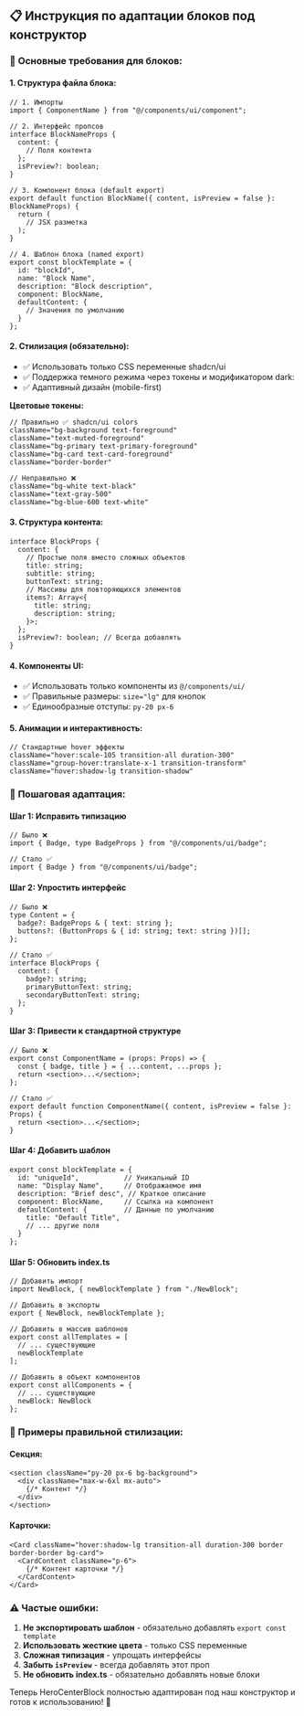 ## 📋 Инструкция по адаптации блоков под конструктор

### 🎯 **Основные требования для блоков:**

#### 1. **Структура файла блока:**
```tsx
// 1. Импорты
import { ComponentName } from "@/components/ui/component";

// 2. Интерфейс пропсов
interface BlockNameProps {
  content: {
    // Поля контента
  };
  isPreview?: boolean;
}

// 3. Компонент блока (default export)
export default function BlockName({ content, isPreview = false }: BlockNameProps) {
  return (
    // JSX разметка
  );
}

// 4. Шаблон блока (named export)
export const blockTemplate = {
  id: "blockId",
  name: "Block Name",
  description: "Block description",
  component: BlockName,
  defaultContent: {
    // Значения по умолчанию
  }
};
```

#### 2. **Стилизация (обязательно):**
- ✅ Использовать только CSS переменные shadcn/ui
- ✅ Поддержка темного режима через токены и модификатором dark:
- ✅ Адаптивный дизайн (mobile-first)

**Цветовые токены:**
```tsx
// Правильно ✅ shadcn/ui colors
className="bg-background text-foreground"
className="text-muted-foreground"
className="bg-primary text-primary-foreground"
className="bg-card text-card-foreground"
className="border-border"

// Неправильно ❌
className="bg-white text-black"
className="text-gray-500"
className="bg-blue-600 text-white"
```

#### 3. **Структура контента:**
```tsx
interface BlockProps {
  content: {
    // Простые поля вместо сложных объектов
    title: string;
    subtitle: string;
    buttonText: string;
    // Массивы для повторяющихся элементов
    items?: Array<{
      title: string;
      description: string;
    }>;
  };
  isPreview?: boolean; // Всегда добавлять
}
```

#### 4. **Компоненты UI:**
- ✅ Использовать только компоненты из `@/components/ui/`
- ✅ Правильные размеры: `size="lg"` для кнопок
- ✅ Единообразные отступы: `py-20 px-6`

#### 5. **Анимации и интерактивность:**
```tsx
// Стандартные hover эффекты
className="hover:scale-105 transition-all duration-300"
className="group-hover:translate-x-1 transition-transform"
className="hover:shadow-lg transition-shadow"
```

### 🔧 **Пошаговая адаптация:**

#### **Шаг 1: Исправить типизацию**
```tsx
// Было ❌
import { Badge, type BadgeProps } from "@/components/ui/badge";

// Стало ✅
import { Badge } from "@/components/ui/badge";
```

#### **Шаг 2: Упростить интерфейс**
```tsx
// Было ❌
type Content = {
  badge?: BadgeProps & { text: string };
  buttons?: (ButtonProps & { id: string; text: string })[];
};

// Стало ✅
interface BlockProps {
  content: {
    badge?: string;
    primaryButtonText: string;
    secondaryButtonText: string;
  };
}
```

#### **Шаг 3: Привести к стандартной структуре**
```tsx
// Было ❌
export const ComponentName = (props: Props) => {
  const { badge, title } = { ...content, ...props };
  return <section>...</section>;
};

// Стало ✅
export default function ComponentName({ content, isPreview = false }: Props) {
  return <section>...</section>;
}
```

#### **Шаг 4: Добавить шаблон**
```tsx
export const blockTemplate = {
  id: "uniqueId",           // Уникальный ID
  name: "Display Name",     // Отображаемое имя
  description: "Brief desc", // Краткое описание
  component: BlockName,     // Ссылка на компонент
  defaultContent: {         // Данные по умолчанию
    title: "Default Title",
    // ... другие поля
  }
};
```

#### **Шаг 5: Обновить index.ts**
```tsx
// Добавить импорт
import NewBlock, { newBlockTemplate } from "./NewBlock";

// Добавить в экспорты
export { NewBlock, newBlockTemplate };

// Добавить в массив шаблонов
export const allTemplates = [
  // ... существующие
  newBlockTemplate
];

// Добавить в объект компонентов
export const allComponents = {
  // ... существующие
  newBlock: NewBlock
};
```

### 🎨 **Примеры правильной стилизации:**

#### **Секция:**
```tsx
<section className="py-20 px-6 bg-background">
  <div className="max-w-6xl mx-auto">
    {/* Контент */}
  </div>
</section>
```

#### **Карточки:**
```tsx
<Card className="hover:shadow-lg transition-all duration-300 border border-border bg-card">
  <CardContent className="p-6">
    {/* Контент карточки */}
  </CardContent>
</Card>
```

### ⚠️ **Частые ошибки:**

1. **Не экспортировать шаблон** - обязательно добавлять `export const template`
2. **Использовать жесткие цвета** - только CSS переменные
3. **Сложная типизация** - упрощать интерфейсы
4. **Забыть `isPreview`** - всегда добавлять этот проп
5. **Не обновить index.ts** - обязательно добавлять новые блоки

Теперь HeroCenterBlock полностью адаптирован под наш конструктор и готов к использованию! 🎉
